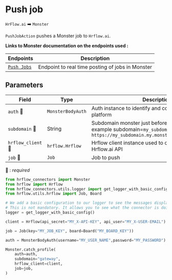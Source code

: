 # Push job
`HrFlow.ai` :arrow_right: `Monster`

`PushJobAction` pushes a Monster job to `Hrflow.ai`.

**Links to Monster documentation on the endpoints used :**

| Endpoints | Description |
| --------- | ----------- |
|[`Push Jobs`](https://partner.monster.com/real-time-posting-devguide)|Endpoint to real time posting of jobs in Monster  |

## Parameters

| Field                        | Type | Description |
|------------------------------| ---- | ----------- |
| `auth` :red_circle:          | `MonsterBodyAuth` | Auth instance to identify and communicate with the platform        |
| `subdomain` :red_circle:     | String | Subdomain monster just before `monster.com`. For example subdomain=`my_subdomain.my` in `https://my_subdomain.my.monster.com:8443/bgwBroker`       |
| `hrflow_client` :red_circle: | `hrflow.Hrflow` | Hrflow client instance used to communicate with the Hrflow.ai API        |
| `job` :red_circle:           | `Job` | Job to push        |


:red_circle: : *required* 


```python
from hrflow_connectors import Monster
from hrflow import Hrflow
from hrflow_connectors.utils.logger import get_logger_with_basic_config
from hrflow.utils.hrflow import Job, Board

# We add a basic configuration to our logger to see the messages displayed in the standard output
# This is not mandatory. It allows you to see what the connector is doing.
logger = get_logger_with_basic_config()

client = Hrflow(api_secret="MY_X-API-KEY", api_user="MY_X-USER-EMAIL")

job = Job(key="MY_JOB_KEY", board=Board("MY_BOARD_KEY"))

auth = MonsterBodyAuth(username="MY_USER_NAME",password="MY_PASSWORD")

Monster.catch_profile(
    auth=auth,
    subdomain="gateway",
    hrflow_client=client,
    job=job,
)

